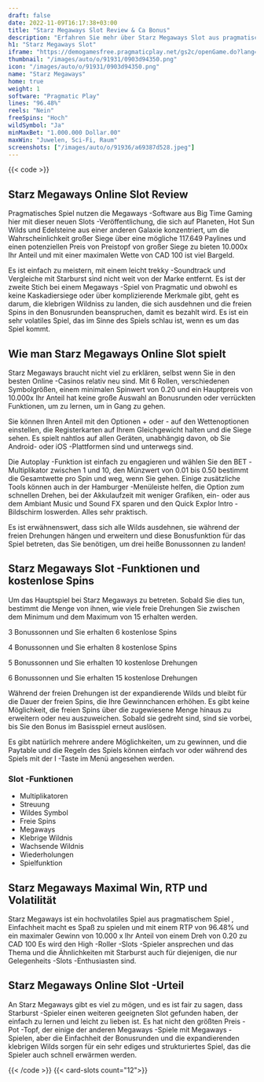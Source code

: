```yaml
---
draft: false
date: 2022-11-09T16:17:38+03:00
title: "Starz Megaways Slot Review & Ca Bonus"
description: "Erfahren Sie mehr über Starz Megaways Slot aus pragmatischen Spielfunktionen, Auszahlungen, Volatilität, RTP und erhalten Sie kostenlose Spins und Casino -Bonus von den besten CA -Online -Casinos!"
h1: "Starz Megaways Slot"
iframe: "https://demogamesfree.pragmaticplay.net/gs2c/openGame.do?lang=en&cur=EUR&gameSymbol=vs117649starz&websiteUrl=https%3A%2F%2Fdemogamesfree.pragmaticplay.net&jurisdiction=99&lobbyURL=https%3A%2F%2Fwww.pragmaticplay.com"
thumbnail: "/images/auto/o/91931/0903d94350.png"
icon: "/images/auto/o/91931/0903d94350.png"
name: "Starz Megaways"
home: true
weight: 1
software: "Pragmatic Play"
lines: "96.48%"
reels: "Nein"
freeSpins: "Hoch"
wildSymbol: "Ja"
minMaxBet: "1.000.000 Dollar.00"
maxWin: "Juwelen, Sci-Fi, Raum"
screenshots: ["/images/auto/o/91936/a69387d528.jpeg"]
---
```


{{< code >}}<h2>Starz Megaways Online Slot Review</h2><p>Pragmatisches Spiel nutzen die Megaways -Software aus Big Time Gaming hier mit dieser neuen Slots -Veröffentlichung, die sich auf Planeten, Hot Sun Wilds und Edelsteine aus einer anderen Galaxie konzentriert, um die Wahrscheinlichkeit großer Siege über eine mögliche 117.649 Paylines und einen potenziellen Preis von Preistopf von großer Siege zu bieten 10.000x Ihr Anteil und mit einer maximalen Wette von CAD 100 ist viel Bargeld.</p><p>Es ist einfach zu meistern, mit einem leicht trekky -Soundtrack und Vergleiche mit Starburst sind nicht weit von der Marke entfernt. Es ist der zweite Stich bei einem Megaways -Spiel von Pragmatic und obwohl es keine Kaskadiersiege oder über komplizierende Merkmale gibt, geht es darum, die klebrigen Wildniss zu landen, die sich ausdehnen und die freien Spins in den Bonusrunden beanspruchen, damit es bezahlt wird. Es ist ein sehr volatiles Spiel, das im Sinne des Spiels schlau ist, wenn es um das Spiel kommt.</p><h2>Wie man Starz Megaways Online Slot spielt</h2><p>Starz Megaways braucht nicht viel zu erklären, selbst wenn Sie in den besten Online -Casinos relativ neu sind. Mit 6 Rollen, verschiedenen Symbolgrößen, einem minimalen Spinwert von 0.20 und ein Hauptpreis von 10.000x Ihr Anteil hat keine große Auswahl an Bonusrunden oder verrückten Funktionen, um zu lernen, um in Gang zu gehen.</p><p>Sie können Ihren Anteil mit den Optionen + oder - auf den Wettenoptionen einstellen, die Registerkarten auf Ihrem Gleichgewicht halten und die Siege sehen. Es spielt nahtlos auf allen Geräten, unabhängig davon, ob Sie Android- oder iOS -Plattformen sind und unterwegs sind.</p><p>Die Autoplay -Funktion ist einfach zu engagieren und wählen Sie den BET -Multiplikator zwischen 1 und 10, den Münzwert von 0.01 bis 0.50 bestimmt die Gesamtwette pro Spin und weg, wenn Sie gehen. Einige zusätzliche Tools können auch in der Hamburger -Menüleiste helfen, die Option zum schnellen Drehen, bei der Akkulaufzeit mit weniger Grafiken, ein- oder aus dem Ambiant Music und Sound FX sparen und den Quick Explor Intro -Bildschirm loswerden. Alles sehr praktisch.</p><p>Es ist erwähnenswert, dass sich alle Wilds ausdehnen, sie während der freien Drehungen hängen und erweitern und diese Bonusfunktion für das Spiel betreten, das Sie benötigen, um drei heiße Bonussonnen zu landen!</p><h2> Starz Megaways Slot -Funktionen und kostenlose Spins</h2><p>Um das Hauptspiel bei Starz Megaways zu betreten. Sobald Sie dies tun, bestimmt die Menge von ihnen, wie viele freie Drehungen Sie zwischen dem Minimum und dem Maximum von 15 erhalten werden.</p><p>3 Bonussonnen und Sie erhalten 6 kostenlose Spins</p><p>4 Bonussonnen und Sie erhalten 8 kostenlose Spins</p><p>5 Bonussonnen und Sie erhalten 10 kostenlose Drehungen</p><p>6 Bonussonnen und Sie erhalten 15 kostenlose Drehungen</p><p>Während der freien Drehungen ist der expandierende Wilds und bleibt für die Dauer der freien Spins, die Ihre Gewinnchancen erhöhen. Es gibt keine Möglichkeit, die freien Spins über die zugewiesene Menge hinaus zu erweitern oder neu auszuweichen. Sobald sie gedreht sind, sind sie vorbei, bis Sie den Bonus im Basisspiel erneut auslösen.</p><p>Es gibt natürlich mehrere andere Möglichkeiten, um zu gewinnen, und die Paytable und die Regeln des Spiels können einfach vor oder während des Spiels mit der I -Taste im Menü angesehen werden.</p><h3>
Slot -Funktionen</h3><ul>
<li></span>
Multiplikatoren</li>
<li></span>
Streuung</li>
<li></span>
Wildes Symbol</li>
<li></span>
Freie Spins</li>
<li></span>
Megaways</li>
<li></span>
Klebrige Wildnis</li>
<li></span>
Wachsende Wildnis</li>
<li></span>
Wiederholungen</li>
<li></span>
Spielfunktion</li></ul><h2> Starz Megaways Maximal Win, RTP und Volatilität</h2><p>Starz Megaways ist ein hochvolatiles Spiel aus pragmatischem Spiel
, Einfachheit macht es Spaß zu spielen und mit einem RTP von 96.48% und ein maximaler Gewinn von 10.000 x Ihr Anteil von einem Dreh von 0.20 zu CAD 100 Es wird den High -Roller -Slots -Spieler ansprechen und das Thema und die Ähnlichkeiten mit Starburst auch für diejenigen, die nur Gelegenheits -Slots -Enthusiasten sind.</p><h2>Starz Megaways Online Slot -Urteil</h2><p>An Starz Megaways gibt es viel zu mögen, und es ist fair zu sagen, dass Starburst -Spieler einen weiteren geeigneten Slot gefunden haben, der einfach zu lernen und leicht zu lieben ist. Es hat nicht den größten Preis -Pot -Topf, der einige der anderen Megaways -Spiele mit Megaways -Spielen, aber die Einfachheit der Bonusrunden und die expandierenden klebrigen Wilds sorgen für ein sehr ediges und strukturiertes Spiel, das die Spieler auch schnell erwärmen werden.</p>{{< /code >}}
{{< card-slots count="12">}}